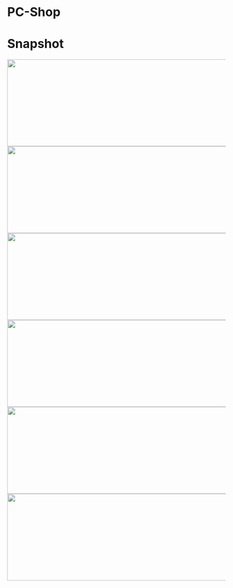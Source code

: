 # PC-Shop

# Snapshot
<img src="https://github.com/angstvra/PC-Shop/assets/93997417/b94b7b46-a0e6-4e86-b2bf-7c4490532df3" width="600" height="200">
<img src="https://github.com/angstvra/PC-Shop/assets/93997417/0451bb5b-bc80-47e9-8dfb-44625e8c78ef" width="600" height="200">
<img src="https://github.com/angstvra/PC-Shop/assets/93997417/88c30310-1566-4bc5-bafb-31239ea183d9" width="600" height="200">
<img src="https://github.com/angstvra/PC-Shop/assets/93997417/ba8db57f-2d65-42bc-9fd4-6b1038118e15" width="600" height="200">
<img src="https://github.com/angstvra/PC-Shop/assets/93997417/f9045314-c151-4ac6-ab25-0b785d655040" width="600" height="200">
<img src="https://github.com/angstvra/PC-Shop/assets/93997417/e04ac7c4-b97f-4a89-af30-f71e71e87587" width="600" height="200">


